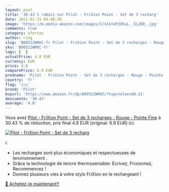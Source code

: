 ```yaml
---
layout: post
title: '30.43 % rabais sur Pilot - FriXion Point - Set de 3 recharg'
date: 2021-01-31 04:48:38
image: 'https://m.media-amazon.com/images/I/41kYoP2H5uL._SL200_.jpg'
comments: true
category: ofertas
author: ring
slug: 'B00522WRKC-fr Pilot - FriXion Point - Set de 3 recharges - Rouge -...'
sku: 'B00522WRKC-fr'
tags: [  ]
actualPrice: 4.8 EUR
currency: EUR
price: 4.8
comparePrice: 6.9 EUR
prodname: 'Pilot - FriXion Point - Set de 3 recharges - Rouge - Pointe Fine'
country: 'fr'
flag: '🇫🇷'
brand: 'Pilot'
buyurl: 'https://www.amazon.fr/dp/B00522WRKC/?tag=tolees0d-21'
descuento: '30.43'
average: '4.8'
---
```


Vous avez [Pilot - FriXion Point - Set de 3 recharges - Rouge - Pointe Fine](https://www.amazon.fr/dp/B00522WRKC/?tag=tolees0d-21)  à  30.43 % de réduction, prix final  4.8 EUR (original: 6.9 EUR) ici:

[![Pilot - FriXion Point - Set de 3 recharg](https://m.media-amazon.com/images/I/41kYoP2H5uL._SL200_.jpg)](https://www.amazon.fr/dp/B00522WRKC/?tag=tolees0d-21)

ℹ️:

- Les recharges sont plus économiques et respectueuses de lenvironnement .
- Grâce la technologie de lencre thermosensible: Ecrivez, Frixionnez, Recommencez !
- Donnez plusieurs vies à votre stylo FriXion en le rechargeant !

[🛒 Achetez-le maintenant!!](https://www.amazon.fr/dp/B00522WRKC/?tag=tolees0d-21)
